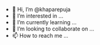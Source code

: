 - 👋 Hi, I’m @khaparepuja
- 👀 I’m interested in ...
- 🌱 I’m currently learning ...
- 💞️ I’m looking to collaborate on ...
- 📫 How to reach me ...

<!---
khaparepuja/khaparepuja is a ✨ special ✨ repository because its `README.md` (this file) appears on your GitHub profile.
You can click the Preview link to take a look at your changes.
--->
